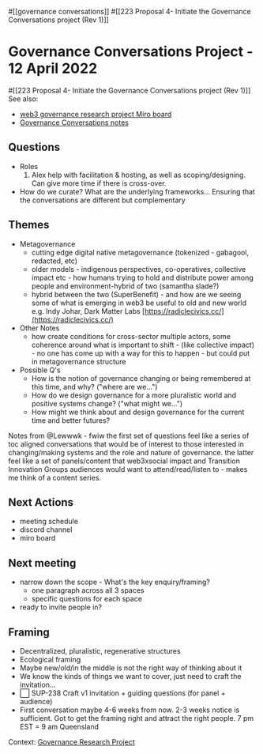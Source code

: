 #[[governance conversations]] #[[223 Proposal 4- Initiate the Governance Conversations project (Rev 1)]] 


# Governance Conversations Project - 12 April 2022


#[[223 Proposal 4- Initiate the Governance Conversations project (Rev 1)]] 
See also:[](https://miro.com/app/board/uXjVODY0_-c=/)
- [web3 governance research project Miro board](https://miro.com/app/board/uXjVODY0_-c=/)
- [Governance Conversations notes](https://app.clarity.so/superbenefit/notes/4fd0bfcc-aed9-4c72-8c30-df8101220a05)


## Questions
- Roles
	1. Alex help with facilitation & hosting, as well as scoping/designing. Can give more time if there is cross-over.
- How do we curate? What are the underlying frameworks... Ensuring that the conversations are different but complementary

## Themes
- Metagovernance
	- cutting edge digital native metagovernance (tokenized - gabagool, redacted, etc)
	- older models - indigenous perspectives, co-operatives, collective impact etc - how humans trying to hold and distribute power among people and environment-hybrid of two (samantha slade?)
	- hybrid between the two (SuperBenefit) - and how are we seeing some of what is emerging in web3 be useful to old and new world e.g. Indy Johar, Dark Matter Labs [https://radiclecivics.cc/](https://radiclecivics.cc/) 
- Other Notes
	- how create conditions for cross-sector multiple actors, some coherence around what is important to shift - (like collective impact) - no one has come up with a way for this to happen - but could put in metagovernance structure
- Possible Q's 
	- How is the notion of governance changing or being remembered at this time, and why? ("where are we...")
	- How do we design governance for a more pluralistic world and positive systems change? ("what might we...")
	- How might we think about and design governance for the current time and better futures?

Notes from @Lewwwk - fwiw the first set of questions feel like a series of toc aligned conversations that would be of interest to those interested in changing/making systems and the role and nature of governance. the latter feel like a set of panels/content that web3xsocial impact and Transition Innovation Groups audiences would want to attend/read/listen to - makes me think of a content series.
## Next Actions
- meeting schedule
- discord channel
- miro board

## Next meeting
- narrow down the scope - What's the key enquiry/framing?
	- one paragraph across all 3 spaces
	- specific questions for each space
- ready to invite people in?

## Framing
- Decentralized, pluralistic, regenerative structures
- Ecological framing
- Maybe new/old/in the middle is not the right way of thinking about it
- We know the kinds of things we want to cover, just need to craft the invitation...
- ⬜️ SUP-238 Craft v1 invitation + guiding questions (for panel + audience) 
- First conversation maybe 4-6 weeks from now. 2-3 weeks notice is sufficient. Got to get the framing right and attract the right people. 7 pm EST = 9 am Queensland


Context: [Governance Research Project](https://miro.com/app/board/uXjVODY0_-c=/?moveToWidget=3458764522521933607&cot=14)